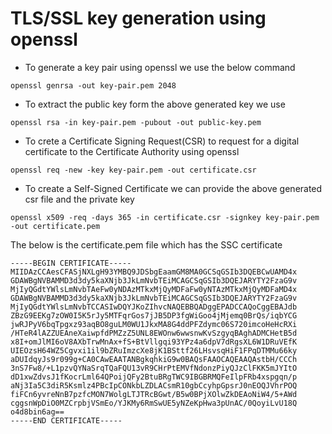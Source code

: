 # TLS/SSL key generation using openssl  
- To generate a key pair using openssl we use the below command 
```shell
openssl genrsa -out key-pair.pem 2048 
```  
- To extract the public key form the above generated key we use
```shell
openssl rsa -in key-pair.pem -pubout -out public-key.pem
``` 
- To crete a Certificate Signing Request(CSR) to request for a digital certificate to the Certificate Authority using openssl
```shell
openssl req -new -key key-pair.pem -out certificate.csr
``` 
- To  create a Self-Signed Certificate we can provide the above generated csr file and the private key
```shell
openssl x509 -req -days 365 -in certificate.csr -signkey key-pair.pem -out certificate.pem
```  
The below is the certificate.pem file which has the SSC certificate 
```shell
-----BEGIN CERTIFICATE-----
MIIDAzCCAesCFASjNXLgH93YMBQ9JDSbgEaamGM8MA0GCSqGSIb3DQEBCwUAMD4x
GDAWBgNVBAMMD3d3dy5kaXNjb3JkLmNvbTEiMCAGCSqGSIb3DQEJARYTY2FzaG9v
MjIyQGdtYWlsLmNvbTAeFw0yNDAzMTkxMjQyMDFaFw0yNTAzMTkxMjQyMDFaMD4x
GDAWBgNVBAMMD3d3dy5kaXNjb3JkLmNvbTEiMCAGCSqGSIb3DQEJARYTY2FzaG9v
MjIyQGdtYWlsLmNvbTCCASIwDQYJKoZIhvcNAQEBBQADggEPADCCAQoCggEBAJdb
ZBzG9EEKg7zOW0I5K5rJy5MTFqrGos7jJB5DP3fgWiGoo4jMjemq0BrQs/iqbYCG
jwRJPyV6bqTpgxz93aqBO8guLM0WU1JkxMA8G4ddPFZdymc06S720imcoHeHcRXi
/HTeR4lAZZUEAneXaiwpfdPMZzZ5UNL8EWOnw6wwsnwKvSzgyqBAghADMCHetB5d
x8I+omJlMI6oV8AXbTrwMnAx+fS+BtVllgqi93YPz4a6dpV7dRgsXL6W1DRuVEfK
UIEOzsH64WZ5Cgvxi1il9bZRuImzcXe8jK1BSttf26LHsvsqHiF1FPqDTMMu66ky
aDUIdqyJs9r099g+CA0CAwEAATANBgkqhkiG9w0BAQsFAAOCAQEAAQAstbH/CCCh
3nS7Fw8/+L1pzvQYNaSrqTQaFQU13vR9CHrPtEMVfNdonzPiyQJzClFKK5mJYItO
dD1xwZdvsJ1fKocrLml64QPoijQFy2BtuBRgTWC9IBGBRMQFeIlpFRb4xspgqn/p
aNj3Ia5C3diR5Ksmlz4PBcIpCONkbLZDLACsmR10gbCcyhpGpsrJ0nEOQJVhrPOQ
fiFCn6yvreNnB7pzfcMON7WolgLTJTRcBGwt/B5w0BPjXOlwZkDEAoNiW4/5+AWd
cggsnWpDiO0MZCrpbjVSmEo/YJKMy6RmSwUE5yNZeKpHwa3pUnAC/0QoyiLvU18Q
o4d8bin6ag==
-----END CERTIFICATE-----
```